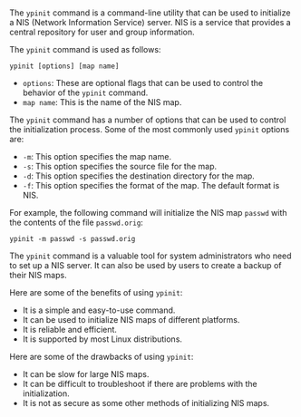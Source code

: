 # 

The `ypinit` command is a command-line utility that can be used to initialize a NIS (Network Information Service) server. NIS is a service that provides a central repository for user and group information.

The `ypinit` command is used as follows:

```
ypinit [options] [map name]
```

* `options`: These are optional flags that can be used to control the behavior of the `ypinit` command.
* `map name`: This is the name of the NIS map.

The `ypinit` command has a number of options that can be used to control the initialization process. Some of the most commonly used `ypinit` options are:

* `-m`: This option specifies the map name.
* `-s`: This option specifies the source file for the map.
* `-d`: This option specifies the destination directory for the map.
* `-f`: This option specifies the format of the map. The default format is NIS.

For example, the following command will initialize the NIS map `passwd` with the contents of the file `passwd.orig`:

```
ypinit -m passwd -s passwd.orig
```

The `ypinit` command is a valuable tool for system administrators who need to set up a NIS server. It can also be used by users to create a backup of their NIS maps.

Here are some of the benefits of using `ypinit`:

* It is a simple and easy-to-use command.
* It can be used to initialize NIS maps of different platforms.
* It is reliable and efficient.
* It is supported by most Linux distributions.

Here are some of the drawbacks of using `ypinit`:

* It can be slow for large NIS maps.
* It can be difficult to troubleshoot if there are problems with the initialization.
* It is not as secure as some other methods of initializing NIS maps.
